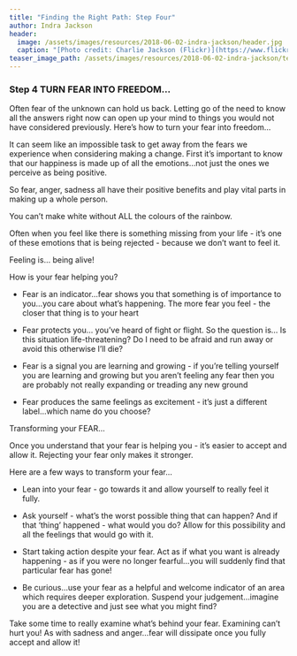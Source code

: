 ```yaml
---
title: "Finding the Right Path: Step Four"
author: Indra Jackson
header:
  image: /assets/images/resources/2018-06-02-indra-jackson/header.jpg
  caption: "[Photo credit: Charlie Jackson (Flickr)](https://www.flickr.com/photos/chaz_pics)"
teaser_image_path: /assets/images/resources/2018-06-02-indra-jackson/teaser.jpg
---
```


### Step 4 TURN FEAR INTO FREEDOM…
Often fear of the unknown can hold us back. Letting go of the need to know all the answers right now can open up your mind to things you would not have considered previously. Here’s how to turn your fear into freedom…



It can seem like an impossible task to get away from the fears we experience when considering making a change. First it’s important to know that our happiness is made up of all the emotions…not just the ones we perceive as being positive.

So fear, anger, sadness all have their positive benefits and play vital parts in making up a whole person.

You can’t make white without ALL the colours of the rainbow.

Often when you feel like there is something missing from your life - it’s one of these emotions that is being rejected - because we don’t want to feel it.



Feeling is… being alive!


How is your fear helping you?
*	Fear is an indicator…fear shows you that something is of 		importance to you…you care about what’s happening. The more fear you 	feel - the closer that thing is to your heart

*	Fear protects you… you’ve heard of fight or flight. So the 		question is… Is this situation life-threatening? Do I need to be afraid and 	run away or avoid this otherwise I’ll die?

*	Fear is a signal you are learning and growing - if you’re telling 	yourself 	you are learning and growing but you aren’t feeling any fear then you 	are probably not really expanding or treading any 	new ground 	

*	Fear produces the same feelings as excitement - it’s just a 		different label…which name do you choose?






Transforming your FEAR…



Once you understand that your fear is helping you - it’s easier to accept and allow it. Rejecting your fear only makes it stronger.



Here are a few ways to transform your fear…

*	Lean into your fear - go towards it and allow yourself to really 	feel it fully.

*	Ask yourself - what’s the worst possible thing that can happen? And if 	that ‘thing’ happened - what would you do? Allow for this possibility and 	all the feelings that would go with it.

*	Start taking action despite your fear. Act as if what you want is already 	happening - as if you were no longer fearful…you will suddenly find that 	particular fear has gone!

*	Be curious…use your fear as a helpful and welcome indicator 	of an area 	which requires deeper exploration. Suspend your 		judgement…imagine you are a detective and just see what you 	might find?

Take some time to really examine what’s behind your fear. Examining can’t hurt you!
As with sadness and anger…fear will dissipate once you fully accept and allow it!
